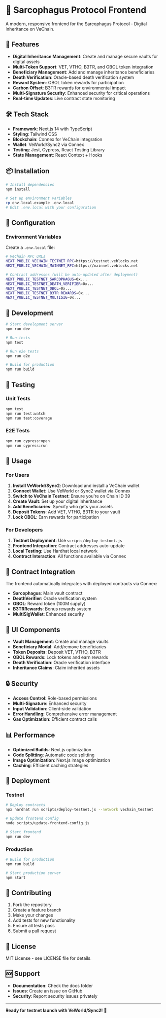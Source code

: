 # 🏺 Sarcophagus Protocol Frontend

A modern, responsive frontend for the Sarcophagus Protocol - Digital Inheritance on VeChain.

## 🚀 Features

- **Digital Inheritance Management**: Create and manage secure vaults for digital assets
- **Multi-Token Support**: VET, VTHO, B3TR, and OBOL token integration
- **Beneficiary Management**: Add and manage inheritance beneficiaries
- **Death Verification**: Oracle-based death verification system
- **Reward System**: OBOL token rewards for participation
- **Carbon Offset**: B3TR rewards for environmental impact
- **Multi-Signature Security**: Enhanced security for critical operations
- **Real-time Updates**: Live contract state monitoring

## 🛠️ Tech Stack

- **Framework**: Next.js 14 with TypeScript
- **Styling**: Tailwind CSS
- **Blockchain**: Connex for VeChain integration
- **Wallet**: VeWorld/Sync2 via Connex
- **Testing**: Jest, Cypress, React Testing Library
- **State Management**: React Context + Hooks

## 📦 Installation

```bash
# Install dependencies
npm install

# Set up environment variables
cp env.local.example .env.local
# Edit .env.local with your configuration
```

## 🔧 Configuration

### Environment Variables

Create a `.env.local` file:

```bash
# VeChain RPC URLs
NEXT_PUBLIC_VECHAIN_TESTNET_RPC=https://testnet.veblocks.net
NEXT_PUBLIC_VECHAIN_MAINNET_RPC=https://mainnet.veblocks.net

# Contract addresses (will be auto-updated after deployment)
NEXT_PUBLIC_TESTNET_SARCOPHAGUS=0x...
NEXT_PUBLIC_TESTNET_DEATH_VERIFIER=0x...
NEXT_PUBLIC_TESTNET_OBOL=0x...
NEXT_PUBLIC_TESTNET_B3TR_REWARDS=0x...
NEXT_PUBLIC_TESTNET_MULTISIG=0x...
```

## 🚀 Development

```bash
# Start development server
npm run dev

# Run tests
npm test

# Run e2e tests
npm run e2e

# Build for production
npm run build
```

## 🧪 Testing

### Unit Tests
```bash
npm test
npm run test:watch
npm run test:coverage
```

### E2E Tests
```bash
npm run cypress:open
npm run cypress:run
```

## 📱 Usage

### For Users
1. **Install VeWorld/Sync2**: Download and install a VeChain wallet
2. **Connect Wallet**: Use VeWorld or Sync2 wallet via Connex
3. **Switch to VeChain Testnet**: Ensure you're on Chain ID 39
4. **Create Vault**: Set up your digital inheritance
5. **Add Beneficiaries**: Specify who gets your assets
6. **Deposit Tokens**: Add VET, VTHO, B3TR to your vault
7. **Lock OBOL**: Earn rewards for participation

### For Developers
1. **Testnet Deployment**: Use `scripts/deploy-testnet.js`
2. **Frontend Integration**: Contract addresses auto-update
3. **Local Testing**: Use Hardhat local network
4. **Contract Interaction**: All functions available via Connex

## 🔗 Contract Integration

The frontend automatically integrates with deployed contracts via Connex:

- **Sarcophagus**: Main vault contract
- **DeathVerifier**: Oracle verification system
- **OBOL**: Reward token (100M supply)
- **B3TRRewards**: Bonus rewards system
- **MultiSigWallet**: Enhanced security

## 🎨 UI Components

- **Vault Management**: Create and manage vaults
- **Beneficiary Modal**: Add/remove beneficiaries
- **Token Deposits**: Deposit VET, VTHO, B3TR
- **OBOL Rewards**: Lock tokens and earn rewards
- **Death Verification**: Oracle verification interface
- **Inheritance Claims**: Claim inherited assets

## 🔒 Security

- **Access Control**: Role-based permissions
- **Multi-Signature**: Enhanced security
- **Input Validation**: Client-side validation
- **Error Handling**: Comprehensive error management
- **Gas Optimization**: Efficient contract calls

## 📊 Performance

- **Optimized Builds**: Next.js optimization
- **Code Splitting**: Automatic code splitting
- **Image Optimization**: Next.js image optimization
- **Caching**: Efficient caching strategies

## 🚀 Deployment

### Testnet
```bash
# Deploy contracts
npx hardhat run scripts/deploy-testnet.js --network vechain_testnet

# Update frontend config
node scripts/update-frontend-config.js

# Start frontend
npm run dev
```

### Production
```bash
# Build for production
npm run build

# Start production server
npm start
```

## 🤝 Contributing

1. Fork the repository
2. Create a feature branch
3. Make your changes
4. Add tests for new functionality
5. Ensure all tests pass
6. Submit a pull request

## 📄 License

MIT License - see LICENSE file for details.

## 🆘 Support

- **Documentation**: Check the docs folder
- **Issues**: Create an issue on GitHub
- **Security**: Report security issues privately

---

**Ready for testnet launch with VeWorld/Sync2!** 🎉 